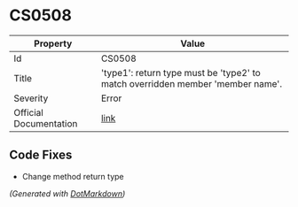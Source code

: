 # CS0508

| Property               | Value                                                                           |
| ---------------------- | ------------------------------------------------------------------------------- |
| Id                     | CS0508                                                                          |
| Title                  | 'type1': return type must be 'type2' to match overridden member 'member name'\. |
| Severity               | Error                                                                           |
| Official Documentation | [link](http://docs.microsoft.com/en-us/dotnet/csharp/misc/cs0508)               |

## Code Fixes

* Change method return type

*\(Generated with [DotMarkdown](http://github.com/JosefPihrt/DotMarkdown)\)*